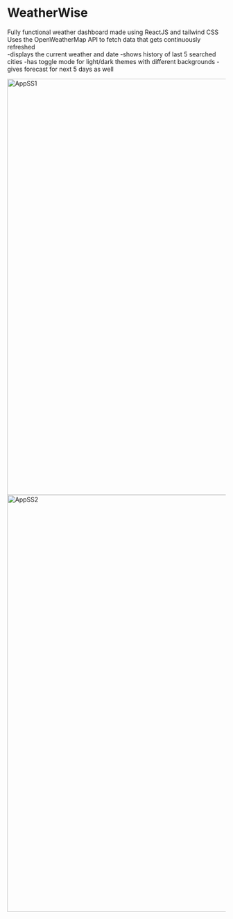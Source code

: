 # WeatherWise
Fully functional weather dashboard made using ReactJS and tailwind CSS\
Uses the OpenWeatherMap API to fetch data that gets continuously refreshed\
-displays the current weather and date
-shows history of last 5 searched cities
-has toggle mode for light/dark themes with different backgrounds
-gives forecast for next 5 days as well


<img width="957" alt="AppSS1" src="https://github.com/user-attachments/assets/b10659de-6df6-4282-825c-9e051e3dd4d9" />
<img width="959" alt="AppSS2" src="https://github.com/user-attachments/assets/4bcd2a47-7480-4b96-b987-9d02bd8a2676" />
